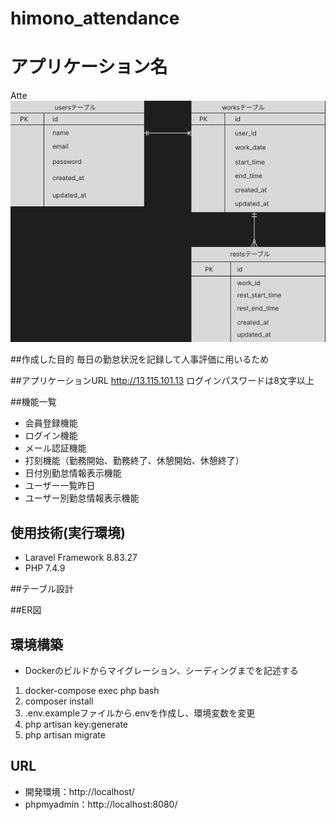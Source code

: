 # himono_attendance
# アプリケーション名
Atte
![Atte](https://github.com/tkkap04/himono_attendance/blob/main/atte.png)


##作成した目的
毎日の勤怠状況を記録して人事評価に用いるため

##アプリケーションURL
http://13.115.101.13
ログインパスワードは8文字以上

##機能一覧
- 会員登録機能
- ログイン機能
- メール認証機能
- 打刻機能（勤務開始、勤務終了、休憩開始、休憩終了）
- 日付別勤怠情報表示機能
- ユーザー一覧昨日
- ユーザー別勤怠情報表示機能

## 使用技術(実行環境)
- Laravel Framework 8.83.27
- PHP 7.4.9

##テーブル設計


##ER図


## 環境構築
- Dockerのビルドからマイグレーション、シーディングまでを記述する
1. docker-compose exec php bash
2. composer install
3. .env.exampleファイルから.envを作成し、環境変数を変更
4. php artisan key:generate
5. php artisan migrate

## URL
- 開発環境：http://localhost/
- phpmyadmin：http://localhost:8080/
